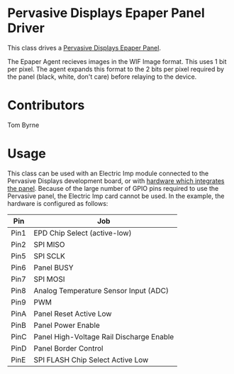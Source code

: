 Pervasive Displays Epaper Panel Driver
==============
This class drives a [Pervasive Displays Epaper Panel](http://repaper.org/). 

The Epaper Agent recieves images in the WIF Image format. This uses 1 bit per pixel. The agent expands this format to the 2 bits per pixel required by the panel (black, white, don't care) before relaying to the device. 

Contributors
===================================
Tom Byrne

Usage
===================================
This class can be used with an Electric Imp module connected to the Pervasive Displays development board, or with [hardware which integrates the panel](http://electricimp.com/docs/hardware/resources/reference-designs/vanessa/). Because of the large number of GPIO pins required to use the Pervasive panel, the Electric Imp card cannot be used. In the example, the hardware is configured as follows:

| Pin | Job |
|-----|-----|
| Pin1 | EPD Chip Select (active-low) |
| Pin2 | SPI MISO |
| Pin5 | SPI SCLK |
| Pin6 | Panel BUSY |
| Pin7 | SPI MOSI |
| Pin8 | Analog Temperature Sensor Input (ADC) |
| Pin9 | PWM |
| PinA | Panel Reset Active Low |
| PinB | Panel Power Enable |
| PinC | Panel High-Voltage Rail Discharge Enable |
| PinD | Panel Border Control |
| PinE | SPI FLASH Chip Select Active Low | 